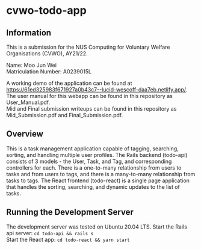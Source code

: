 # cvwo-todo-app

## Information

This is a submission for the NUS Computing for Voluntary Welfare Organisations (CVWO), AY21/22.

Name: Moo Jun Wei <br/>
Matriculation Number: A0239015L

A working demo of the application can be found at https://61ed325983f671927a0b43c7--lucid-wescoff-daa7eb.netlify.app/. <br/>
The user manual for this webapp can be found in this repository as User_Manual.pdf. <br />
Mid and Final submission writeups can be found in this repository as Mid_Submission.pdf and Final_Submission.pdf.

## Overview

This is a task management application capable of tagging, searching, sorting, and handling multiple user profiles. 
The Rails backend (todo-api) consists of 3 models - the User, Task, and Tag, and corresponding controllers for each. There is a one-to-many relationship from users to tasks and from users to tags, and there is a many-to-many relationship from tasks to tags.
The React frontend (todo-react) is a single page application that handles the sorting, searching, and dynamic updates to the list of tasks. 

## Running the Development Server

The development server was tested on Ubuntu 20.04 LTS. 
Start the Rails api server: `cd todo-api && rails s` <br/>
Start the React app: `cd todo-react && yarn start` <br/>
